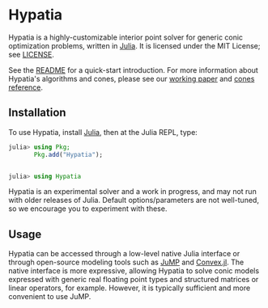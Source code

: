 # Hypatia

Hypatia is a highly-customizable interior point solver for generic conic optimization problems, written in [Julia](https://julialang.org/).
It is licensed under the MIT License; see [LICENSE](https://github.com/chriscoey/Hypatia.jl/blob/master/LICENSE.md).

See the [README](https://github.com/chriscoey/Hypatia.jl/blob/master/README.md) for a quick-start introduction.
For more information about Hypatia's algorithms and cones, please see our [working paper](https://arxiv.org/abs/2005.01136) and [cones reference](https://github.com/chriscoey/Hypatia.jl/wiki/files/coneref.pdf).

## Installation

To use Hypatia, install [Julia](https://julialang.org/downloads/), then at the Julia REPL, type:

```julia
julia> using Pkg;
       Pkg.add("Hypatia");


julia> using Hypatia

```

Hypatia is an experimental solver and a work in progress, and may not run with older releases of Julia.
Default options/parameters are not well-tuned, so we encourage you to experiment with these.

## Usage

Hypatia can be accessed through a low-level native Julia interface or through open-source modeling tools such as [JuMP](https://github.com/jump-dev/JuMP.jl) and [Convex.jl](https://github.com/jump-dev/Convex.jl).
The native interface is more expressive, allowing Hypatia to solve conic models expressed with generic real floating point types and structured matrices or linear operators, for example.
However, it is typically sufficient and more convenient to use JuMP.
